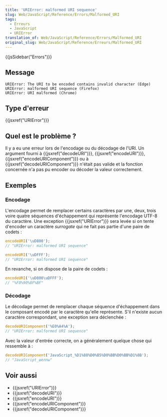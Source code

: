 ```yaml
---
title: 'URIError: malformed URI sequence'
slug: Web/JavaScript/Reference/Errors/Malformed_URI
tags:
  - Erreurs
  - JavaScript
  - URIError
translation_of: Web/JavaScript/Reference/Errors/Malformed_URI
original_slug: Web/JavaScript/Reference/Erreurs/Malformed_URI
---
```

{{jsSidebar("Errors")}}

## Message

```
URIError: The URI to be encoded contains invalid character (Edge)
URIError: malformed URI sequence (Firefox)
URIError: URI malformed (Chrome)
```

## Type d'erreur

{{jsxref("URIError")}}

## Quel est le problème ?

Il y a eu une erreur lors de l'encodage ou du décodage de l'URI. Un argument fourni à {{jsxref("decodeURI")}}, {{jsxref("encodeURI")}}, {{jsxref("encodeURIComponent")}} ou à {{jsxref("decodeURIComponent")}} n'était pas valide et la fonction concernée n'a pas pu encoder ou décoder la valeur correctement.

## Exemples

### Encodage

L'encodage permet de remplacer certains caractères par une, deux, trois voire quatre séquences d'échappement qui représente l'encodage UTF-8 du caractère. Une exception {{jsxref("URIError")}} sera levée si on tente d'encoder un caractère _surrogate_ qui ne fait pas partie d'une paire de codets :

```js example-bad
encodeURI('\uD800');
// "URIError: malformed URI sequence"

encodeURI('\uDFFF');
// "URIError: malformed URI sequence"
```

En revanche, si on dispose de la paire de codets :

```js example-good
encodeURI('\uD800\uDFFF');
// "%F0%90%8F%BF"
```

### Décodage

Le décodage permet de remplacer chaque séquence d'échappement dans le composant encodé par le caractère qu'elle représente. S'il n'existe aucun caractère correspondant, une exception sera déclenchée :

```js example-bad
decodeURIComponent('%E0%A4%A');
// "URIError: malformed URI sequence"
```

Avec la valeur d'entrée correcte, on a généralement quelque chose qui ressemble à :

```js example-good
decodeURIComponent('JavaScript_%D1%88%D0%B5%D0%BB%D0%BB%D1%8B');
// "JavaScript_шеллы"
```

## Voir aussi

- {{jsxref("URIError")}}
- {{jsxref("decodeURI")}}
- {{jsxref("encodeURI")}}
- {{jsxref("encodeURIComponent")}}
- {{jsxref("decodeURIComponent")}}
